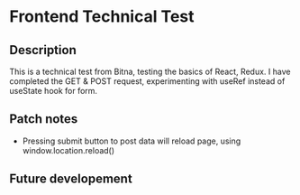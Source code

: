 # Frontend Technical Test

## Description

This is a technical test from Bitna, testing the basics of React, Redux. I have completed the GET & POST request, experimenting with useRef instead of useState hook for form.

## Patch notes

- Pressing submit button to post data will reload page, using window.location.reload()

## Future developement
